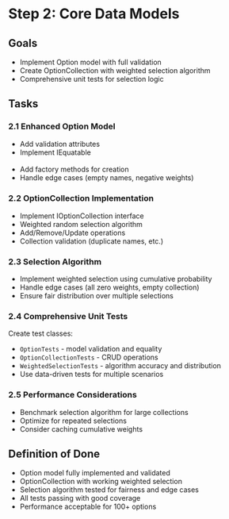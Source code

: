 # Step 2: Core Data Models

## Goals
- Implement Option model with full validation
- Create OptionCollection with weighted selection algorithm
- Comprehensive unit tests for selection logic

## Tasks

### 2.1 Enhanced Option Model
- Add validation attributes
- Implement IEquatable<Option>
- Add factory methods for creation
- Handle edge cases (empty names, negative weights)

### 2.2 OptionCollection Implementation
- Implement IOptionCollection interface
- Weighted random selection algorithm
- Add/Remove/Update operations
- Collection validation (duplicate names, etc.)

### 2.3 Selection Algorithm
- Implement weighted selection using cumulative probability
- Handle edge cases (all zero weights, empty collection)
- Ensure fair distribution over multiple selections

### 2.4 Comprehensive Unit Tests
Create test classes:
- `OptionTests` - model validation and equality
- `OptionCollectionTests` - CRUD operations
- `WeightedSelectionTests` - algorithm accuracy and distribution
- Use data-driven tests for multiple scenarios

### 2.5 Performance Considerations
- Benchmark selection algorithm for large collections
- Optimize for repeated selections
- Consider caching cumulative weights

## Definition of Done
- Option model fully implemented and validated
- OptionCollection with working weighted selection
- Selection algorithm tested for fairness and edge cases
- All tests passing with good coverage
- Performance acceptable for 100+ options
